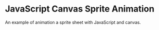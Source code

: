 # JavaScript Canvas Sprite Animation

An example of animation a sprite sheet with JavaScript and canvas.